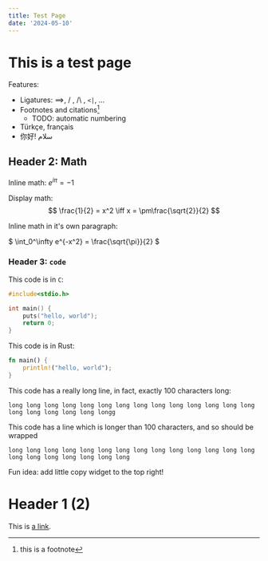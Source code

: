 ```yaml
---
title: Test Page
date: '2024-05-10'
---
```


# This is a test page

Features:
- Ligatures: ==>, \/ , /\ , `<|`, ...
- Footnotes and citations[^1]
    - TODO: automatic numbering
- Türkçe, français
- 你好! سلام 

## Header 2: Math

Inline math: 
$e^{i\pi} = -1$

Display math:
$$
\frac{1}{2} = x^2 \iff x = \pm\frac{\sqrt{2}}{2}
$$

Inline math in it's own paragraph:

$
\int_0^\infty e^{-x^2} = \frac{\sqrt{\pi}}{2}
$

### Header 3: `code`

This code is in `C`:

```c
#include<stdio.h>

int main() {
    puts("hello, world");
    return 0;
}
```
This code is in Rust:

```rust
fn main() {
    println!("hello, world");
}
```
This code has a really long line, in fact, exactly 100 characters long:
```
long long long long long long long long long long long long long long long long long long long longg
```
This code has a line which is longer than 100 characters, and so should be wrapped
```
long long long long long long long long long long long long long long long long long long long long long
```

Fun idea: add little copy widget to the top right!


# Header 1 (2)

This is [a link](www.google.com).

[^1]: this is a footnote